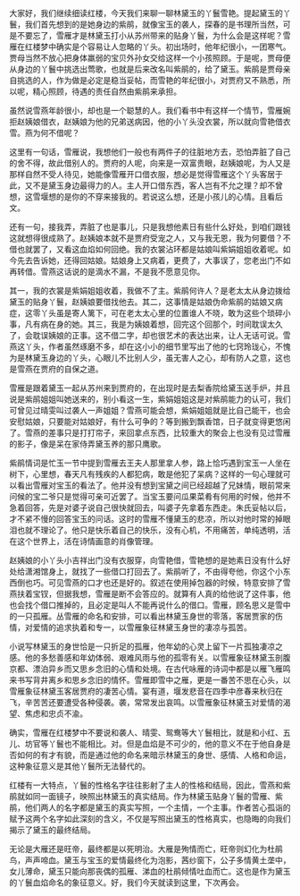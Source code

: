 
大家好，我们继续细读红楼，今天我们来聊一聊林黛玉的丫鬟雪艳。提起黛玉的丫鬟，我们首先想到的是她身边的紫鹃，就像宝玉的袭人，探春的是书理所当然，可是不要忘了，雪雁才是林黛玉打小从苏州带来的贴身丫鬟，为什么会是这样呢？雪雁在红楼梦中确实是个容易让人忽略的丫头。初出场时，他年纪很小，一团寒气。贾母当然不放心把身体羸弱的宝贝外孙女交给这样一个小孩照顾。于是呢，贾母便从身边的丫鬟中挑选出莺歌，也就是后来改名叫紫鹃的，给了黛玉。紫鹃是贾母亲自挑选的人，作为做是必定是稳当妥帖，而雪艳的年纪很小，对贾府又不熟悉，所以呢，精心照顾，待遇的责任自然由紫鹃来承担。

虽然说雪燕年龄很小，却也是一个聪慧的人。我们看书中有这样一个情节，雪雁婉拒赵姨娘借衣，赵姨娘为他的兄弟送病因，他的小丫头没衣裳，所以就向雪艳借衣雪。燕为何不借呢？

这里有一句话，雪雁说，我想他们一般也有两件子的往脏地方去，恐怕弄脏了自己的舍不得，故此借别人的。贾府的人呢，向来是一双富贵眼，赵姨娘呢，为人又是那样自然不受人待见，她能像雪雁开口借衣服，想必是觉得雪雁这个丫头客居于此，又不是黛玉身边最得力的人。主人开口借东西，客人岂有不允之理？却不曾想，这雪堰想的是你的不穿来接我的。若说这么想，还是小孩儿的心情。且看后文。

还有一句，接我弄，弄脏了也是事儿，只是我想他素日有些什么好处，到咱们跟钱这就想得很成熟了。赵姨娘本就不是贾府受宠之人，又与我无恩，我为何要借？不借也就罢了，又看这血焰如何回绝。我的衣裳沾环都是姑娘叫紫娟姐姐收着呢。如今先去告诉她，还得回姑娘。姑娘身上又病着，更费了，大事误了，您老出门不如再转借。雪燕这话说的是滴水不漏，不是我不愿意见你。

其一，我的衣裳是紫娟姐姐收着，我做不了主。紫鹃何许人？是老太太从身边拨给黛玉的贴身丫鬟，赵姨娘要借找他去。其二，这事情是姑娘伪命紫鹃的姑娘又病症，这零丫头虽是寄人篱下，可在老太太心里的位置谁人不晓，敢为这些个琐碎小事，凡有病在身的她。其三，我是为姨娘着想，回完这个回那个，时间耽误太久了，会耽误姨娘的正事。这不借二字，却也很艺术的表达出来，让人无话可说。雪燕这丫头，作者虽然琢磨不多，却在这小小的细节里写出了他的七窍玲珑心，不愧为是林黛玉身边的丫头，心眼儿不比别人少，虽无害人之心，却有防人之意，这也是雪燕在贾府的自保之道。

雪雁是跟着黛玉一起从苏州来到贾府的，在出现时是去梨香院给黛玉送手炉，并且说是紫鹃姐姐叫她送来的，别小看这一生，紫娟姐姐这是对紫鹃能力的认可，我们可曾见过晴雯叫过袭人一声姐姐？雪燕可能会想，紫娟姐姐就是比自己能干，也会安慰姑娘，只要能对姑娘好，有什么可争的？等到搬到飘香馆，日子就变得更悠闲了。雪燕的差事只是打打帘子，来回拿点东西，比较重大的聚会上也没有见过雪雁的影子，像是呆在家侍弄黛玉养的那只鹰歌。

紫鹃情词是忙玉一节中提到雪雁去王夫人那里拿人参，路上恰巧遇到宝玉一人坐在树下，心里想，春天凡有残疾的人都犯病，敢是他犯了呆病？这样的一句心理就可以看出雪雁对宝玉的看法了。他并没有想到宝黛之间已经超越了兄妹情，眼前常来问候的宝二爷只是觉得可亲可近罢了。当宝玉要问瓜果菜肴有何用的时候，他并不急着回答，先是对婆子说自己很快就回去，叫婆子先拿着东西走。朱氏妥帖以后，才不紧不慢的回答宝玉的问话。这时的雪雁不懂黛玉的悲凉，所以对他时常的掉眼泪也就不理论了。他只是快乐着自己的快乐，没有心机，不用痛苦，单纯透明，活在这个世界上，活在诗情画意的肖像管理。

赵姨娘的小丫头小吉祥出门没有衣服穿，向雪艳借，雪艳想的是她素日没有什么好处给潇湘馆身上，就找了一些借口打回去了。紫鹃听了，不由得夸他，你这个小东西倒也巧。可见雪燕的口才也还是好的。叙述在使用掉包器的时候，特意安排了雪燕扶着宝钗，但据我想，雪雁是断不会答应的。就算有人真的给他说了这件事，他也会找个借口推掉的，且必定是叫人不能再说什么的借口。雪雁，顾名思义是雪中的一只孤雁。丛雪雁的命名和安排，可以看出林黛玉身世的零落，客居贾家的伤情，对爱情的追求执着和专一，以雪雁象征林黛玉身世的凄凉与孤苦。

小说写林黛玉的身世恰是一只折足的孤雁，他年幼的心灵上留下一片孤独凄凉之感。他的多愁善感和年幼体弱、艰难风雨与他的孤零有关。以雪雁象征林黛玉剖腹京都、漂泊异乡而又思乡念旧的心情和处境。在古代咏雁的诗词中都是以雁飞雁鸣来书写背井离乡和思乡念旧的情怀。雪雁即雪中之雁，更是一番苦不思在心头，以雪雁象征林黛玉客居贾府的凄苦心情。宴有道，堰发悲音在四季中彦春来秋归在飞，辛苦苦还要遭受各种侵袭。袭，常常发出哀鸣。以雪雁象征林黛玉对爱情的渴望、焦虑和忠贞不渝。

确实，雪雁在红楼梦中不要说和袭人、晴雯、鸳鸯等大丫鬟相比，就是和小红、五儿、坊官等丫鬟也不能相比。对。但是血焰是不可少的，他的意义不在于他自身是否如何的有才有貌，而是通过他的命名来暗示林黛玉的身世、感情、人格和命运，这种象征意义是其他丫鬟所无法替代的。

红楼有一大特点，丫鬟的性格名字往往影射了主人的性格和结局，因此，雪燕和紫鹃就如同一面镜子，映照出林黛玉的真实结局。作为林黛玉贴身丫鬟的雪雁、紫鹃，他们两人的名字都是黛玉的真实写照，一个主情，一个主事。作者苦心孤诣的赋予这两个名字如此深刻的含义，不仅是写照出黛玉的性格真实，也隐晦的向我们揭示了黛玉的最终结局。

无论是大雁还是旺帝，最终都是以死明治。大雁是殉情而亡，旺帝则幻化为杜鹃鸟，声声啼血。黛玉与宝玉的爱情最终化为泡影，茜纱窗下，公子多情黄土垄中，女儿薄命，黛玉只能向那丧偶的孤雁、涕血的杜鹃倾情吐血而亡。这也是作为黛玉的丫鬟血焰命名的象征意义。好，我们今天就读到这里，下次再会。


